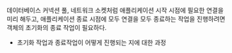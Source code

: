 
데이터베이스 커넥션 풀, 네트워크 소켓처럼 애플리케이션 시작 시점에 
필요한 연결을 미리 해두고, 애플리케이션 종료 시점에 모두 연결을 모두 종료하는 작업을 진행하려면 객체의 초기화의 종료 작업이 필요하다.

- 초기화 작업과 종료작업이 어떻게 진행되는 지에 대한 과정